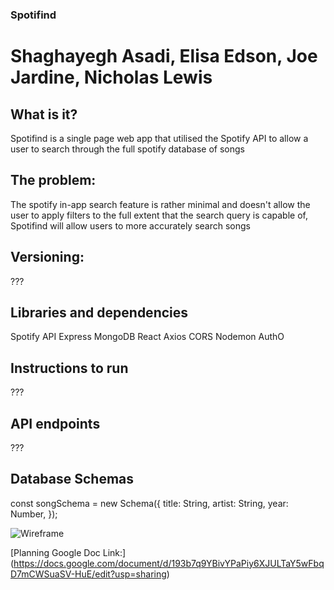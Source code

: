 ### Spotifind

# Shaghayegh Asadi, Elisa Edson, Joe Jardine, Nicholas Lewis

## What is it?

Spotifind is a single page web app that utilised the Spotify API to allow a user to search through the full spotify database of songs

## The problem:

The spotify in-app search feature is rather minimal and doesn't allow the user to apply filters to the full extent that the search query is capable of,
Spotifind will allow users to more accurately search songs

## Versioning:

???

## Libraries and dependencies

Spotify API
Express
MongoDB
React
Axios
CORS
Nodemon
AuthO

## Instructions to run

???

## API endpoints

???

## Database Schemas

const songSchema = new Schema({
title: String,
artist: String,
year: Number,
});

![Wireframe](https://cdn.discordapp.com/attachments/1136987960999424115/1137016242927042631/Screenshot_2023-08-04_at_14.36.21.png)

[Planning Google Doc Link:] (https://docs.google.com/document/d/193b7q9YBivYPaPiy6XJULTaY5wFbqD7mCWSuaSV-HuE/edit?usp=sharing)
